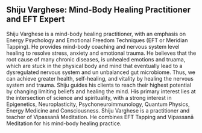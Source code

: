 ## Shiju Varghese: Mind-Body Healing Practitioner and EFT Expert 

Shiju Varghese is a mind-body healing practitioner, with an emphasis on Energy Psychology and Emotional Freedom Techniques (EFT or Meridian Tapping).
He provides mind-body coaching and nervous system level healing to resolve stress, anxiety and emotional trauma. 
He believes that the root cause of many chronic diseases, is unhealed emotions and truama, which are stuck in the physical body and mind that eventually lead to a dysregulated nervous system and un unbalanced gut microbiome. Thus, we can achieve greater health, self-healing, and vitality by healing the nervous system and trauma. Shiju guides his clients to reach their highest potential by changing limiting beliefs and healing the mind. His primary interest lies at the intersection of science and spirituality, with a strong interest in Epigenetics, Neuroplasticity, Psychoneuroimmunology, Quantum Physics, Energy Medicine and Consciousness. Shiju Varghese is a practitioner and teacher of Vipassanā Meditation. He combines EFT Tapping and Vipassanā Meditation for his mind-body healing practice.     
 

